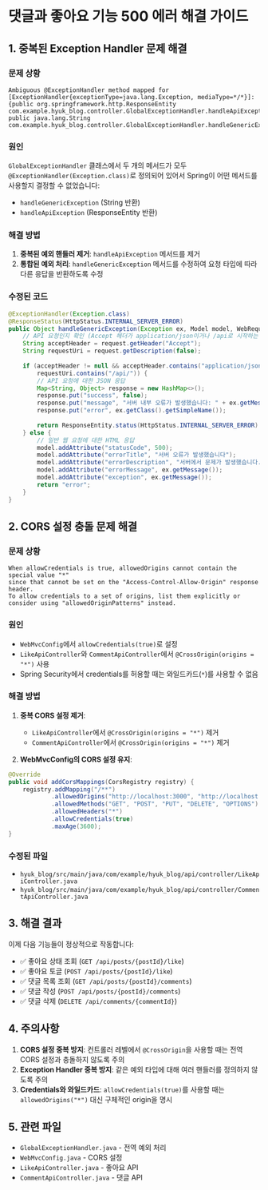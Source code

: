 # 댓글과 좋아요 기능 500 에러 해결 가이드

## 1. 중복된 Exception Handler 문제 해결

### 문제 상황
```
Ambiguous @ExceptionHandler method mapped for [ExceptionHandler{exceptionType=java.lang.Exception, mediaType=*/*}]: 
{public org.springframework.http.ResponseEntity com.example.hyuk_blog.controller.GlobalExceptionHandler.handleApiException(java.lang.Exception), 
public java.lang.String com.example.hyuk_blog.controller.GlobalExceptionHandler.handleGenericException(java.lang.Exception,org.springframework.ui.Model)}
```

### 원인
`GlobalExceptionHandler` 클래스에서 두 개의 메서드가 모두 `@ExceptionHandler(Exception.class)`로 정의되어 있어서 Spring이 어떤 메서드를 사용할지 결정할 수 없었습니다:
- `handleGenericException` (String 반환)
- `handleApiException` (ResponseEntity 반환)

### 해결 방법
1. **중복된 예외 핸들러 제거**: `handleApiException` 메서드를 제거
2. **통합된 예외 처리**: `handleGenericException` 메서드를 수정하여 요청 타입에 따라 다른 응답을 반환하도록 수정

### 수정된 코드
```java
@ExceptionHandler(Exception.class)
@ResponseStatus(HttpStatus.INTERNAL_SERVER_ERROR)
public Object handleGenericException(Exception ex, Model model, WebRequest request) {
    // API 요청인지 확인 (Accept 헤더가 application/json이거나 /api로 시작하는 경로)
    String acceptHeader = request.getHeader("Accept");
    String requestUri = request.getDescription(false);
    
    if (acceptHeader != null && acceptHeader.contains("application/json") || 
        requestUri.contains("/api/")) {
        // API 요청에 대한 JSON 응답
        Map<String, Object> response = new HashMap<>();
        response.put("success", false);
        response.put("message", "서버 내부 오류가 발생했습니다: " + ex.getMessage());
        response.put("error", ex.getClass().getSimpleName());
        
        return ResponseEntity.status(HttpStatus.INTERNAL_SERVER_ERROR).body(response);
    } else {
        // 일반 웹 요청에 대한 HTML 응답
        model.addAttribute("statusCode", 500);
        model.addAttribute("errorTitle", "서버 오류가 발생했습니다");
        model.addAttribute("errorDescription", "서버에서 문제가 발생했습니다. 잠시 후 다시 시도해주세요.");
        model.addAttribute("errorMessage", ex.getMessage());
        model.addAttribute("exception", ex.getMessage());
        return "error";
    }
}
```

## 2. CORS 설정 충돌 문제 해결

### 문제 상황
```
When allowCredentials is true, allowedOrigins cannot contain the special value "*" 
since that cannot be set on the "Access-Control-Allow-Origin" response header. 
To allow credentials to a set of origins, list them explicitly or consider using "allowedOriginPatterns" instead.
```

### 원인
- `WebMvcConfig`에서 `allowCredentials(true)`로 설정
- `LikeApiController`와 `CommentApiController`에서 `@CrossOrigin(origins = "*")` 사용
- Spring Security에서 credentials를 허용할 때는 와일드카드(`*`)를 사용할 수 없음

### 해결 방법
1. **중복 CORS 설정 제거**: 
   - `LikeApiController`에서 `@CrossOrigin(origins = "*")` 제거
   - `CommentApiController`에서 `@CrossOrigin(origins = "*")` 제거

2. **WebMvcConfig의 CORS 설정 유지**:
```java
@Override
public void addCorsMappings(CorsRegistry registry) {
    registry.addMapping("/**")
            .allowedOrigins("http://localhost:3000", "http://localhost:8080", "http://localhost:9090")
            .allowedMethods("GET", "POST", "PUT", "DELETE", "OPTIONS")
            .allowedHeaders("*")
            .allowCredentials(true)
            .maxAge(3600);
}
```

### 수정된 파일
- `hyuk_blog/src/main/java/com/example/hyuk_blog/api/controller/LikeApiController.java`
- `hyuk_blog/src/main/java/com/example/hyuk_blog/api/controller/CommentApiController.java`

## 3. 해결 결과

이제 다음 기능들이 정상적으로 작동합니다:
- ✅ 좋아요 상태 조회 (`GET /api/posts/{postId}/like`)
- ✅ 좋아요 토글 (`POST /api/posts/{postId}/like`)
- ✅ 댓글 목록 조회 (`GET /api/posts/{postId}/comments`)
- ✅ 댓글 작성 (`POST /api/posts/{postId}/comments`)
- ✅ 댓글 삭제 (`DELETE /api/comments/{commentId}`)

## 4. 주의사항

1. **CORS 설정 중복 방지**: 컨트롤러 레벨에서 `@CrossOrigin`을 사용할 때는 전역 CORS 설정과 충돌하지 않도록 주의
2. **Exception Handler 중복 방지**: 같은 예외 타입에 대해 여러 핸들러를 정의하지 않도록 주의
3. **Credentials와 와일드카드**: `allowCredentials(true)`를 사용할 때는 `allowedOrigins("*")` 대신 구체적인 origin을 명시

## 5. 관련 파일

- `GlobalExceptionHandler.java` - 전역 예외 처리
- `WebMvcConfig.java` - CORS 설정
- `LikeApiController.java` - 좋아요 API
- `CommentApiController.java` - 댓글 API
